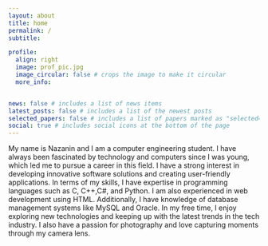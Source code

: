 ```yaml
---
layout: about
title: home
permalink: /
subtitle:

profile:
  align: right
  image: prof_pic.jpg
  image_circular: false # crops the image to make it circular
  more_info: 


news: false # includes a list of news items
latest_posts: false # includes a list of the newest posts
selected_papers: false # includes a list of papers marked as "selected={true}"
social: true # includes social icons at the bottom of the page
---
```


 My name is Nazanin and I am a computer engineering student. I have always been fascinated by technology and computers since I was young, which led me to pursue a career in this field. I have a strong interest in developing innovative software solutions and creating user-friendly applications.
In terms of my skills, I have expertise in programming languages such as C, C++,C#, and Python. I am also experienced in web development using HTML. Additionally, I have knowledge of database management systems like MySQL and Oracle.
In my free time, I enjoy exploring new technologies and keeping up with the latest trends in the tech industry. I also have a passion for photography and love capturing moments through my camera lens.




